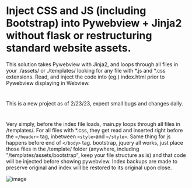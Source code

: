
# Inject CSS and JS (including Bootstrap) into  Pywebview + Jinja2 without flask or restructuring standard website assets. 

This solution takes Pywebview with Jinja2, and loops through all files in your ./assets/ or ./templates/ looking for any file with *.js and *.css extensions. Read, and inject the code into (eg.) index.html prior to Pywebview displaying in Webview. 
# 



This is a new project as of 2/23/23, expect small bugs and changes daily. 

#




Very simply, before the index file loads, main.py loops through all files in /templates/. For all files with  *.css, they get read and inserted right before the  `</header>` tag, inbetween `<style>`and `</style>`. Same thing for js happens before end of `</body>` tag. 
bootstrap, jquery all works, just place those files in the /template/ folder (anywhere, including "/templates/assets/bootstrap", keep your file structure as is) and that code will be injected before showing pywebview. Index backups are made to preserve original and index will be restored to its original upon close. 


 
 ![image](https://user-images.githubusercontent.com/98753696/221485206-c292d0b8-088b-411d-8db6-f8809bd38a15.png)


